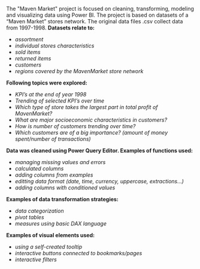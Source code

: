 The "Maven Market" project is focused on cleaning, transforming, modeling and visualizing data using Power BI. The project is based on datasets of a “Maven Market” stores network. The original data files .csv collect data from 1997-1998. **Datasets relate to:**

- *assortment*
- *individual stores characteristics*
- *sold items*
- *returned items*
- *customers*
- *regions covered by the MavenMarket store network*

**Following topics were explored:**
- *KPI’s at the end of year 1998*
- *Trending of selected KPI’s over time*
- *Which type of store takes the largest part in total profit of MavenMarket?*
- *What are major socioeconomic characteristics in customers?*
- *How is number of customers trending over time?*
- *Which customers are of a big importance? (amount of money spent/number of transactions)*

**Data was cleaned using Power Query Editor. Examples of functions used:**
- *managing missing values and errors*
- *calculated columns*
- *adding columns from examples*
- *editting data format (date, time, currency, uppercase, extractions...)*
- *adding columns with conditioned values*

**Examples of data transformation strategies:**
- *data categorization*
- *pivot tables*
- *measures using basic DAX language*

**Examples of visual elements used:**
- *using a self-created tooltip*
- *interactive buttons connected to bookmarks/pages*
- *interactive filters*
